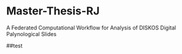 # Master-Thesis-RJ
 A Federated Computational Workflow for Analysis of DISKOS Digital  Palynological Slides

##test